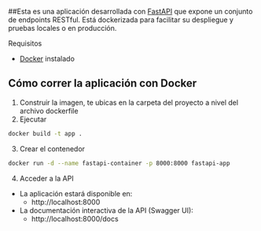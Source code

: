 ##Esta es una aplicación desarrollada con [FastAPI](https://fastapi.tiangolo.com/) que expone un conjunto de endpoints RESTful. Está dockerizada para facilitar su despliegue y pruebas locales o en producción.


 Requisitos
- [Docker](https://docs.docker.com/get-docker/) instalado

## Cómo correr la aplicación con Docker
1. Construir la imagen, te ubicas en la carpeta del proyecto a nivel del archivo dockerfile
2. Ejecutar
```bash
docker build -t app .
```
3. Crear el contenedor
```bash
docker run -d --name fastapi-container -p 8000:8000 fastapi-app
```
4. Acceder a la API
- La aplicación estará disponible en:
    - http://localhost:8000
- La documentación interactiva de la API (Swagger UI):
    - http://localhost:8000/docs